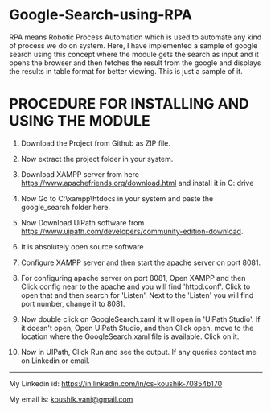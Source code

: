 # Google-Search-using-RPA
RPA means Robotic Process Automation which is used to automate any kind of process we do on system. Here, I have implemented a sample of google search using this concept where the module gets the search as input and it opens the browser and then fetches the result from the google and displays the results in table format for better viewing. This is just a sample of it.

# PROCEDURE FOR INSTALLING AND USING THE MODULE

1. Download the Project from Github as ZIP file.

2. Now extract the project folder in your system.

3. Download XAMPP server from here https://www.apachefriends.org/download.html and install it in C: drive

4. Now Go to C:\xampp\htdocs in your system and paste the google_search folder here.

5. Now Download UiPath software from https://www.uipath.com/developers/community-edition-download.

6. It is absolutely open source software

7. Configure XAMPP server and then start the apache server on port 8081.

8. For configuring apache server on port 8081, Open XAMPP and then Click config near to the apache and you will find 'httpd.conf'. Click      to open that and then search for 'Listen'. Next to the 'Listen' you will find port number, change it to  8081.

9. Now double click on GoogleSearch.xaml it will open in 'UiPath Studio'. If it doesn't open, Open UIPath Studio, and then Click open,        move to the location where the GoogleSearch.xaml file is available. Click on it.

10. Now in UIPath, Click Run and see the output. If any queries contact me on Linkedin or email.

--------------------------------------------------------------------------------------------------------------------------------------



My Linkedin id: https://in.linkedin.com/in/cs-koushik-70854b170

My email is: koushik.vani@gmail.com
